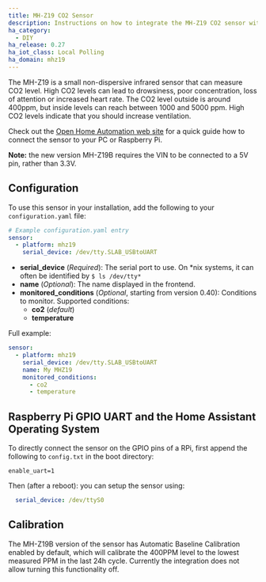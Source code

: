 ```yaml
---
title: MH-Z19 CO2 Sensor
description: Instructions on how to integrate the MH-Z19 CO2 sensor with Home Assistant.
ha_category:
  - DIY
ha_release: 0.27
ha_iot_class: Local Polling
ha_domain: mhz19
---
```


The MH-Z19 is a small non-dispersive infrared sensor that can measure CO2 level. High CO2 levels can lead to drowsiness, poor concentration, loss of attention or increased heart rate. The CO2 level outside is around 400ppm, but inside levels can reach between 1000 and 5000 ppm. High CO2 levels indicate that you should increase ventilation.

Check out the [Open Home Automation web site](https://www.open-homeautomation.com/2016/08/24/monitor-co2-levels-in-your-house/) for a quick guide how to connect the sensor to your PC or Raspberry Pi.

**Note:** the new version MH-Z19B requires the VIN to be connected to a 5V pin, rather than 3.3V.

## Configuration

To use this sensor in your installation, add the following to your `configuration.yaml` file:

```yaml
# Example configuration.yaml entry
sensor:
  - platform: mhz19
    serial_device: /dev/tty.SLAB_USBtoUART
```

- **serial_device** (*Required*): The serial port to use. On *nix systems, it can often be identified by `$ ls /dev/tty*`
- **name** (*Optional*): The name displayed in the frontend.
- **monitored_conditions** (*Optional*, starting from version 0.40): Conditions to monitor. Supported conditions:
  - **co2** (*default*)
  - **temperature**

Full example:

```yaml
sensor:
  - platform: mhz19
    serial_device: /dev/tty.SLAB_USBtoUART
    name: My MHZ19
    monitored_conditions:
      - co2
      - temperature
```

## Raspberry Pi GPIO UART and the Home Assistant Operating System

To directly connect the sensor on the GPIO pins of a RPi, first append the following to `config.txt` in the boot directory:

```text
enable_uart=1
```

Then (after a reboot): you can setup the sensor using:

```yaml
  serial_device: /dev/ttyS0
```

## Calibration

The MH-Z19B version of the sensor has Automatic Baseline Calibration enabled by default, which will calibrate the 400PPM level to the lowest measured PPM in the last 24h cycle. Currently the integration does not allow turning this functionality off.
